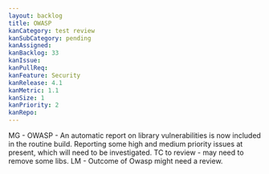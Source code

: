 ```yaml
---
layout: backlog
title: OWASP
kanCategory: test review
kanSubCategory: pending
kanAssigned:
kanBacklog: 33
kanIssue:
kanPullReq:
kanFeature: Security
kanRelease: 4.1
kanMetric: 1.1
kanSize: 1
kanPriority: 2
kanRepo:
---
```

MG - OWASP - An automatic report on library vulnerabilities is now included in the routine build. Reporting some high and medium priority issues at present, which will need to be investigated. TC to review - may need to remove some libs. LM - Outcome of Owasp might need a review.
